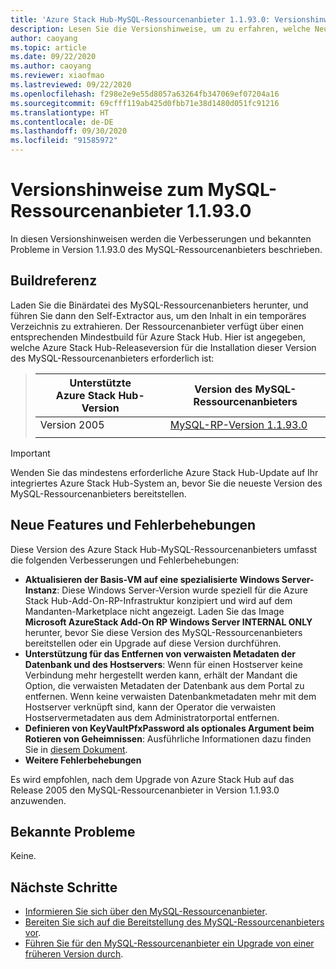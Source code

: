 ```yaml
---
title: 'Azure Stack Hub-MySQL-Ressourcenanbieter 1.1.93.0: Versionshinweise'
description: Lesen Sie die Versionshinweise, um zu erfahren, welche Neuerungen im Update 1.1.93.0 zum Azure Stack Hub-MySQL-Ressourcenanbieter enthalten sind.
author: caoyang
ms.topic: article
ms.date: 09/22/2020
ms.author: caoyang
ms.reviewer: xiaofmao
ms.lastreviewed: 09/22/2020
ms.openlocfilehash: f298e2e9e55d8057a63264fb347069ef07204a16
ms.sourcegitcommit: 69cfff119ab425d0fbb71e38d1480d051fc91216
ms.translationtype: HT
ms.contentlocale: de-DE
ms.lasthandoff: 09/30/2020
ms.locfileid: "91585972"
---
```

# <a name="mysql-resource-provider-11930-release-notes"></a>Versionshinweise zum MySQL-Ressourcenanbieter 1.1.93.0

In diesen Versionshinweisen werden die Verbesserungen und bekannten Probleme in Version 1.1.93.0 des MySQL-Ressourcenanbieters beschrieben.

## <a name="build-reference"></a>Buildreferenz
Laden Sie die Binärdatei des MySQL-Ressourcenanbieters herunter, und führen Sie dann den Self-Extractor aus, um den Inhalt in ein temporäres Verzeichnis zu extrahieren. Der Ressourcenanbieter verfügt über einen entsprechenden Mindestbuild für Azure Stack Hub. Hier ist angegeben, welche Azure Stack Hub-Releaseversion für die Installation dieser Version des MySQL-Ressourcenanbieters erforderlich ist:

> |Unterstützte Azure Stack Hub-Version|Version des MySQL-Ressourcenanbieters|
> |-----|-----|
> |Version 2005|[MySQL-RP-Version 1.1.93.0](https://aka.ms/azshmysqlrp11930)|  
> |     |     |

> [!IMPORTANT]
> Wenden Sie das mindestens erforderliche Azure Stack Hub-Update auf Ihr integriertes Azure Stack Hub-System an, bevor Sie die neueste Version des MySQL-Ressourcenanbieters bereitstellen.

## <a name="new-features-and-fixes"></a>Neue Features und Fehlerbehebungen

Diese Version des Azure Stack Hub-MySQL-Ressourcenanbieters umfasst die folgenden Verbesserungen und Fehlerbehebungen:

- **Aktualisieren der Basis-VM auf eine spezialisierte Windows Server-Instanz**: Diese Windows Server-Version wurde speziell für die Azure Stack Hub-Add-On-RP-Infrastruktur konzipiert und wird auf dem Mandanten-Marketplace nicht angezeigt. Laden Sie das Image **Microsoft AzureStack Add-On RP Windows Server INTERNAL ONLY** herunter, bevor Sie diese Version des MySQL-Ressourcenanbieters bereitstellen oder ein Upgrade auf diese Version durchführen.
- **Unterstützung für das Entfernen von verwaisten Metadaten der Datenbank und des Hostservers**: Wenn für einen Hostserver keine Verbindung mehr hergestellt werden kann, erhält der Mandant die Option, die verwaisten Metadaten der Datenbank aus dem Portal zu entfernen. Wenn keine verwaisten Datenbankmetadaten mehr mit dem Hostserver verknüpft sind, kann der Operator die verwaisten Hostservermetadaten aus dem Administratorportal entfernen.
- **Definieren von KeyVaultPfxPassword als optionales Argument beim Rotieren von Geheimnissen**: Ausführliche Informationen dazu finden Sie in [diesem Dokument](azure-stack-sql-resource-provider-maintain.md#secrets-rotation).
- **Weitere Fehlerbehebungen**

Es wird empfohlen, nach dem Upgrade von Azure Stack Hub auf das Release 2005 den MySQL-Ressourcenanbieter in Version 1.1.93.0 anzuwenden.

## <a name="known-issues"></a>Bekannte Probleme
Keine.

## <a name="next-steps"></a>Nächste Schritte

- [Informieren Sie sich über den MySQL-Ressourcenanbieter](azure-stack-mysql-resource-provider.md).
- [Bereiten Sie sich auf die Bereitstellung des MySQL-Ressourcenanbieters vor](azure-stack-mysql-resource-provider-deploy.md#prerequisites).
- [Führen Sie für den MySQL-Ressourcenanbieter ein Upgrade von einer früheren Version durch](azure-stack-mysql-resource-provider-update.md).
